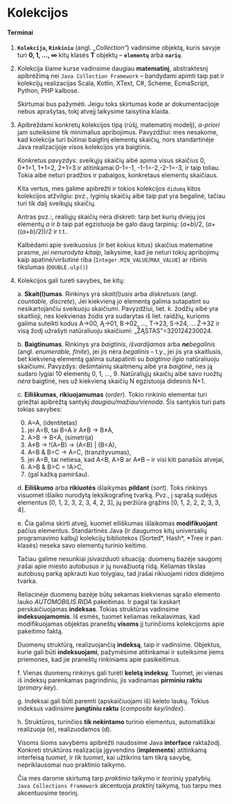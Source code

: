 # Kolekcijos

#### Terminai
 1. **`Kolekcija`, `Rinkiniu`** (angl. _„Collection“_) vadinsime objektą, kuris savyje turi
    **0, 1, …, ∞** kitų klasės **T** objektų – **`elementų`** arba **`narių`**.
 
 2. Kolekcija šiame kurse vadinsime daugiau **matematinį**, abstraktesnį apibrėžimą nei
    `Java Collection Framework` – bandydami apimti taip pat ir kolekcijų realizacijas Scala, Kotlin, XText,
    C#, Scheme, EcmaScript, Python, PHP kalbose.
    
    Skirtumai bus pažymėti. Jeigu toks skirtumas kode ar dokumentacijoje nebus aprašytas, tokį
    atvejį laikysime taisytina klaida.
 
 3. Apibrėždami konkretų kolekcijos tipą (rūšį, matematinį modelį), _a-priori_ jam suteiksime tik minimalius apribojimus.
    Pavyzdžiui: mes nesakome, kad kolekcija turi būtinai baigtinį elementų skaičių, nors standartinėje Java realizacijoje
    visos kolekcijos yra baigtinis.
    
    Konkretus pavyzdys: sveikųjų skaičių aibė apima visus skaičius 0, 0+1=1, 1+1=2, 2+1=3 ir atitinkamai
    0-1=-1, -1-1=-2,-2-1=-3, ir taip toliau. Tokia aibė neturi pradžios ir pabaigos, konkretaus elementų skaičiaus.
    
    Kita vertus, mes galime apibrėžti ir tokios kolekcijos `didumą` kitos kolekcijos atžvilgiu: pvz., lyginių skaičių aibė
    taip pat yra begalinė, tačiau turi tik dalį sveikųjų skaičių.
    
    Antras pvz.:, realiųjų skaičių nėra diskreti: tarp bet kurių dviejų jos elementų _a_ ir _b_ taip pat egzistuoja
    be galo daug tarpinių: (_a+b_)/2, (_a_+((_a+b_)/2))/2 ir t.t..
    
    Kalbėdami apie sveikuosius (ir bet kokius kitus) skaičius matematine prasme, _jei nenurodyta kitaip_, laikysime,
    kad jie neturi tokių apribojimų kaip apatinė/viršutinė riba (`Integer.MIN_VALUE`/`MAX_VALUE`) ar ribinis tikslumas (`DOUBLE.ulp()`)
    
 4. Kolekcijos gali turėti savybes, be kitų:
 
    a. **Skait(l)umas**. Rinkinys yra _skait(l)usis_ arba _diskretusis_ (angl. _countable, discrete_), Jei kiekvieną  jo elementą
        galima sutapatint su nesikartojančiu sveikuoju skaičiumi.
        Pavyzdžiui, liet. k. žodžių aibė yra skaitlioji, nes kiekvienas žodis yra sudarytas iš liet. raidžių, kurioms
        galima suteikti kodus A→00, Ą→01, B→02, ..., T→23, S→24, ... Ž→32 ir visą žodį užrašyti natūraliuoju skaičiumi:
        „ŽĄSTAS"=320124230024.
        
    b. **Baigtinumas**. Rinkinys yra _baigtinis_, _išvardijamas_ arba _**ne**begalinis_ (angl. _enumerable, finite_),
       jei jis nėra _begalinis_ – t.y., jei jis yra
       skaitlusis, bet kiekvieną elementą galima sutapatinti su _baigtinio ilgio_ natūraliuoju skaičiumi.
       Pavyzdys: dešimtainių skaitmenų aibė yra _baigtinė_, nes ją sudaro lygiai 10 elementų 0, 1, …, 9.
       Natūraliųjų skaičių aibė savo ruožtų _nėra_ baigtinė, nes už kiekvieną skaičių N egzistuoja didesnis N+1.
       
    c. **Eiliškumas**, **rikiuojamumas** (_order_). Tokio rinkinio elementai turi griežtai apibrėžtą santykį
       _daugiau/mažiau/vienoda_. Šis santykis turi pats tokias savybes:
       
       0. A=A, (identitetas)
       1. jei A=B, tai B=A ir A≠B → B≠A,
       2. A>B → B<A, (simetrija)
       3. A≠B → !(A=B) → (A<B) | (B<A),
       4. A=B & B=C → A=C, (tranzityvumas),
       5. jei A=B, tai netiesa, kad A<B, A>B ar A≠B – ir visi kiti panašūs atvejai,
       6. A>B & B>C = !A>C,
       10000. (gal kažką pamiršau).
       
    d. **Eiliškumo** arba **rikiuotės** išlaikymas **pildant** (_sort_). Toks rinkinys visuomet išlaiko nurodytą leksikografinę
       tvarką. Pvz., į sąrašą sudėjus elementus [0, 1, 2, 3, 2, 3, 4, 2, 3], jų peržiūra grąžins [0, 1, 2, 2, 2, 3, 3, 4].
        
    e. Čia galima skirti atvejį, kuomet eiliškumas išlaikomas **modifikuojant** pačius elementus. Standartinės Java
       (ir daugumos kitų universalių programavimo kalbų) kolekcijų bibliotekos (Sorted*, Hash*, *Tree ir pan. klasės)
       neseka savo elementų turinio keitimo.
       
       Tačiau galime nesunkiai įsivaizduoti situaciją: duomenų bazėje saugomį įrašai apie miesto autobusus ir jų nuvažiuotą ridą.
       Keliamas tikslas autobusų parką apkrauti kuo tolygiau, tad įrašai rikiuojami ridos didėjimo tvarka.
       
       Reliacinėje duomenų bazėje būtų sekamas kiekvienas sąrašo elemento lauko _AUTOMOBILIS.RIDA_ pakeitimas.
       Ir pagal tai kaskart perskaičiuojamas **indeksas**. Tokias struktūras vadinsime **indeksuojamomis**. Iš esmės,
       tuomet keliamas reikalavimas, kad modifikuojamas objektas praneštų **visoms** jį turinčioms kolekcijoms apie
       pakeitimo faktą. 
       
       Duomenų struktūrą, realizuojančią **indeksą**, taip ir vadinsime. Objektus, kurie
       gali būti **indeksuojami**, pažymėsime atitinkamai ir suteiksime jiems priemones,
       kad jie praneštų rinkiniams apie pasikeitimus.
       
    f. Vienas duomenų rinkinys gali turėti **keletą indeksų**. Tuomet, jei vienas iš indeksų
       parenkamas pagrindiniu, jis vadinamas **pirminiu raktu** (_primary key_).
       
    g. Indeksai gali būti paremti (apskaičiuojami iš) keleto laukų. Tokius indeksus 
       vadinsime **jungtiniu raktu** (_composite key/index_).
              
    h. Struktūros, turinčios **tik nekintamo** turinio elementus, automatiškai realizuoja
       (e), realizuodamos (d).
       
    Visoms šioms savybėms apibrėžti naudosime Java **interface** raktažodį.
    Konkreti struktūros realizacija įgyvendins (**implements**) atitinkamą interfeisą _tuomet_,
    ir _tik tuomet_, kai užtikrins tam tikrą savybę, nepriklausomai nuo praktinio taikymo.
    
    Čia mes darome skirtumą tarp _praktinio_ taikymo ir _teorinių_ ypatybių.
    `Java Collections Framework` akcentuoja _praktinį_ taikymą, tuo tarpu mes akcentuosime
    teorinį.
       
